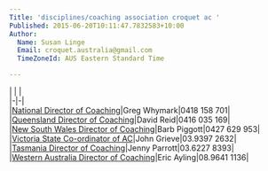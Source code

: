 ```yaml
---
Title: 'disciplines/coaching association croquet ac '
Published: 2015-06-20T10:11:47.7832583+10:00
Author:
  Name: Susan Linge
  Email: croquet.australia@gmail.com
  TimeZoneId: AUS Eastern Standard Time

---
```

| | |
<br/>|-|-|
<br/>|[National Director of Coaching](mailto:ncdac@croquet-australia.com.au)|Greg Whymark|0418 158 701|
<br/>|[Queensland Director of Coaching](mailto:coaching@croquetqld.org)|David Reid|0416 035 169|
<br/>|[New South Wales Director of Coaching](mailto:johnpiggott@bigpond.com)|Barb Piggott|0427 629 953|
<br/>|[Victoria State Co-ordinator of AC](mailto:associationcroquet@croquetvic.asn.au)|John Grieve|03.9397 2632|
<br/>|[Tasmania Director of Coaching](mailto:jparrott2@bigpond.com)|Jenny Parrott|03.6227 8393|
<br/>|[Western Australia Director of Coaching](mailto:ayfo@wn.com.au)|Eric Ayling|08.9641 1136|